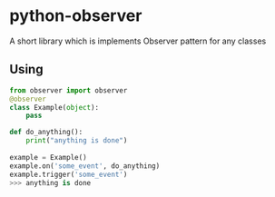 # python-observer
A short library which is implements Observer pattern for any classes

Using
-----

``` python
from observer import observer
@observer
class Example(object):
    pass

def do_anything():
    print("anything is done")
    
example = Example()
example.on('some_event', do_anything)
example.trigger('some_event')
>>> anything is done
```
